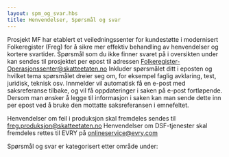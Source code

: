 ```yaml
---
layout: spm_og_svar.hbs
title: Henvendelser, Spørsmål og svar
---
```


Prosjekt MF har etablert et veiledningssenter for kundestøtte i modernisert Folkeregister (Freg) for å sikre mer effektiv behandling av henvendelser og kortere svartider. 
Spørsmål som du ikke finner svaret på i oversikten under kan sendes til prosjektet per epost til adressen Folkeregister-Operasjonssenter@skatteetaten.no
Inkluder spørsmålet ditt i eposten og hvilket tema spørsmålet dreier seg om, for eksempel faglig avklaring, test, juridisk, teknisk osv. Innmelder vil automatisk få en e-post med saksreferanse tilbake, og vil få oppdateringer i saken på e-post fortløpende. Dersom man ønsker å legge til informasjon i saken kan man sende dette inn per epost ved å bruke den mottatte saksreferansen i emnefeltet. 

Henvendelser om feil i produksjon skal fremdeles sendes til freg.produksjon@skatteetaten.no
Henvendelser om DSF-tjenester skal fremdeles rettes til EVRY på onlineservice@evry.com

Spørsmål og svar er kategorisert etter område under:

